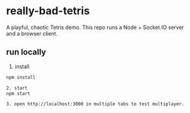 # really-bad-tetris

A playful, chaotic Tetris demo. This repo runs a Node + Socket.IO server and a browser client.

## run locally

1. install
```bash
npm install

2. start
npm start

3. open http://localhost:3000 in multiple tabs to test multiplayer.